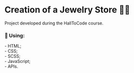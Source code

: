 # Creation of a Jewelry Store 💍💎

Project developed during the HallToCode course.

<h3>📑 Using:</h3>
- HTML; </br>
- CSS;</br>
- SCSS;</br>
- JavaScript;</br>
- APIs.</br>


 
